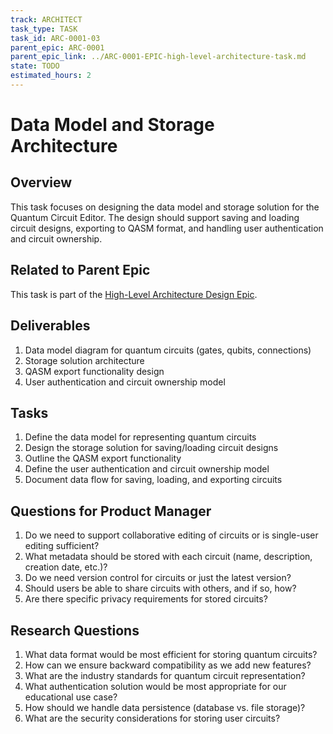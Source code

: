 ```yaml
---
track: ARCHITECT
task_type: TASK
task_id: ARC-0001-03
parent_epic: ARC-0001
parent_epic_link: ../ARC-0001-EPIC-high-level-architecture-task.md
state: TODO
estimated_hours: 2
---
```


# Data Model and Storage Architecture

## Overview

This task focuses on designing the data model and storage solution for the Quantum Circuit Editor. The design should support saving and loading circuit designs, exporting to QASM format, and handling user authentication and circuit ownership.

## Related to Parent Epic

This task is part of the [High-Level Architecture Design Epic](../ARC-0001-EPIC-high-level-architecture-task.md).

## Deliverables

1. Data model diagram for quantum circuits (gates, qubits, connections)
2. Storage solution architecture
3. QASM export functionality design
4. User authentication and circuit ownership model

## Tasks

1. Define the data model for representing quantum circuits
2. Design the storage solution for saving/loading circuit designs
3. Outline the QASM export functionality
4. Define the user authentication and circuit ownership model
5. Document data flow for saving, loading, and exporting circuits

## Questions for Product Manager

1. Do we need to support collaborative editing of circuits or is single-user editing sufficient?
2. What metadata should be stored with each circuit (name, description, creation date, etc.)?
3. Do we need version control for circuits or just the latest version?
4. Should users be able to share circuits with others, and if so, how?
5. Are there specific privacy requirements for stored circuits?

## Research Questions

1. What data format would be most efficient for storing quantum circuits?
2. How can we ensure backward compatibility as we add new features?
3. What are the industry standards for quantum circuit representation?
4. What authentication solution would be most appropriate for our educational use case?
5. How should we handle data persistence (database vs. file storage)?
6. What are the security considerations for storing user circuits?
